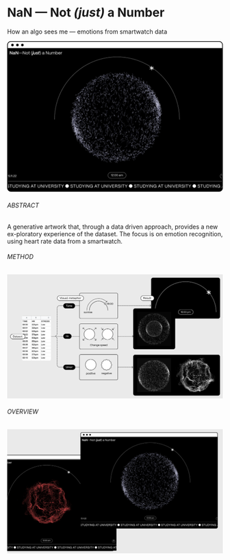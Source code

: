 # NaN — Not *(just)* a Number
How an algo sees me — emotions from smartwatch data

<p align="center">
  <img src="assets/readme/intro.png"/>
</p>

###### ABSTRACT
A generative artwork that, through a data driven approach, provides a new ex-ploratory experience of the dataset. The focus is on emotion recognition, using heart rate data from a  smartwatch.

###### METHOD
<p align="center">
  <img src="assets/readme/guida.png" />
</p>

###### OVERVIEW
<p align="center">
  <img src="assets/readme/all1.png" />
</p>
